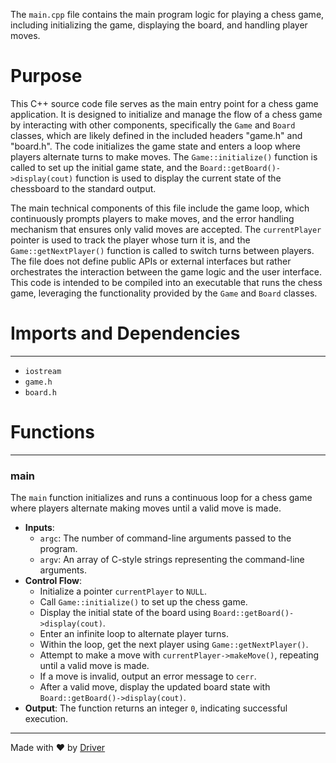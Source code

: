 <!--------------------------------------------------------------------------------->
<!-- IMPORTANT: This file is auto-generated by Driver (https://driver.ai). -------->
<!-- Manual edits may be overwritten on future commits. --------------------------->
<!--------------------------------------------------------------------------------->

The `main.cpp` file contains the main program logic for playing a chess game, including initializing the game, displaying the board, and handling player moves.

# Purpose
This C++ source code file serves as the main entry point for a chess game application. It is designed to initialize and manage the flow of a chess game by interacting with other components, specifically the `Game` and `Board` classes, which are likely defined in the included headers "game.h" and "board.h". The code initializes the game state and enters a loop where players alternate turns to make moves. The `Game::initialize()` function is called to set up the initial game state, and the `Board::getBoard()->display(cout)` function is used to display the current state of the chessboard to the standard output.

The main technical components of this file include the game loop, which continuously prompts players to make moves, and the error handling mechanism that ensures only valid moves are accepted. The `currentPlayer` pointer is used to track the player whose turn it is, and the `Game::getNextPlayer()` function is called to switch turns between players. The file does not define public APIs or external interfaces but rather orchestrates the interaction between the game logic and the user interface. This code is intended to be compiled into an executable that runs the chess game, leveraging the functionality provided by the `Game` and `Board` classes.
# Imports and Dependencies

---
- `iostream`
- `game.h`
- `board.h`


# Functions

---
### main<!-- {{#callable:main}} -->
The `main` function initializes and runs a continuous loop for a chess game where players alternate making moves until a valid move is made.
- **Inputs**:
    - `argc`: The number of command-line arguments passed to the program.
    - `argv`: An array of C-style strings representing the command-line arguments.
- **Control Flow**:
    - Initialize a pointer `currentPlayer` to `NULL`.
    - Call `Game::initialize()` to set up the chess game.
    - Display the initial state of the board using `Board::getBoard()->display(cout)`.
    - Enter an infinite loop to alternate player turns.
    - Within the loop, get the next player using `Game::getNextPlayer()`.
    - Attempt to make a move with `currentPlayer->makeMove()`, repeating until a valid move is made.
    - If a move is invalid, output an error message to `cerr`.
    - After a valid move, display the updated board state with `Board::getBoard()->display(cout)`.
- **Output**: The function returns an integer `0`, indicating successful execution.



---
Made with ❤️ by [Driver](https://www.driver.ai/)